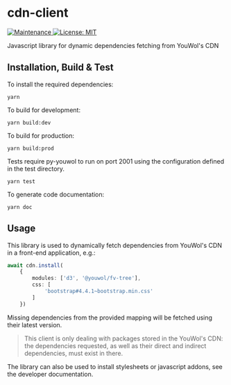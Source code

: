 # cdn-client

<p>
    <a href="https://github.com/kefranabg/readme-md-generator/graphs/commit-activity" target="_blank">
        <img alt="Maintenance" src="https://img.shields.io/badge/Maintained%3F-yes-green.svg" />
    </a>
    <a href="https://github.com/kefranabg/readme-md-generator/blob/master/LICENSE" target="_blank">
        <img alt="License: MIT" src="https://img.shields.io/badge/License-MIT-yellow.svg" />
    </a>
</p>

Javascript library for dynamic dependencies fetching from YouWol's CDN


## Installation, Build & Test 

To install the required dependencies:
```shell
yarn 
```

To build for development:

```shell
yarn build:dev
```

To build for production:

```shell
yarn build:prod
```

Tests require py-youwol to run on port 2001 using the configuration defined in the test directory.

```shell
yarn test
```

To generate code documentation:

```shell
yarn doc
```

## Usage

This library is used to dynamically fetch dependencies from YouWol's CDN in a front-end application, e.g.:

```typescript
await cdn.install(
    {
        modules: ['d3', '@youwol/fv-tree'],
        css: [
            'bootstrap#4.4.1~bootstrap.min.css'
        ]
    })
```
Missing dependencies from the provided mapping will be fetched using their latest version.

> This client is only dealing with packages stored in the YouWol's CDN: the dependencies 
> requested, as well as their direct and indirect dependencies, must exist in there.

The library can also be used to install stylesheets or javascript addons, see the developer documentation.
